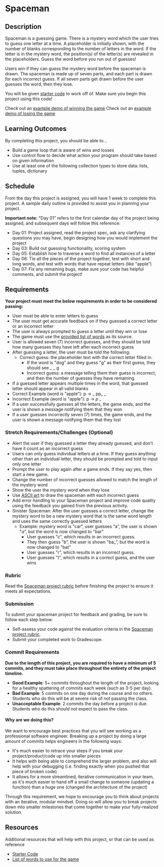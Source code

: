 # Spaceman

## Description

Spaceman is a guessing game. There is a mystery word which the user tries to guess one letter at a time. A placeholder is initially shown, with the number of blanks corresponding to the number of letters in the word. If the letter is in the mystery word, the position(s) of the letter(s) are revealed in the placeholders. Guess the word before you run out of guesses!

Users win if they can guess the mystery word before the spaceman is drawn. The spaceman is made up of seven parts, and each part is drawn for each incorrect guess. If all seven parts get drawn before the user guesses the word, then they lose.

You will be given [starter code](words.txt) to work off of. Make sure you begin this project using this code!

Check out an [example demo of winning the game](https://drive.google.com/file/d/1BkhVQoLoqaI4rb9OM8nP6Kb-UzxQfCwO/view?usp=sharing)
Check out an [example demo of losing the game](https://drive.google.com/file/d/1NkUsr-tVsLW8vBhuexZYb7ABwKftrEAY/view?usp=sharing)

## Learning Outcomes

By completing this project, you should be able to…

- Build a game loop that is aware of wins and losses
- Use control flow to decide what action your program should take based on given information
- Use at least one of the following collection types to store data: lists, tuples, dictionary

## Schedule

From the day this project is assigned, you will have 1 week to complete this project. A sample daily outline is provided to assist you in planning your project.

**Important note:** "Day 01” refers to the first calendar day of the project being assigned, and subsequent days will follow this reference:

- Day 01: Project assigned, read the project spec, ask any clarifying questions you may have, begin designing how you would implement the project
- Day 03: Build out guessing functionality, scoring system
- Day 05: Establish how to traverse a word to find all instances of a letter
- Day 06: Tie all the pieces of the project together, test with short and long words, and test with words that have repeat letters (like "apple”)
- Day 07: Fix any remaining bugs, make sure your code has helpful comments, and submit the project!

## Requirements

**Your project must meet the below requirements in order to be considered passing:**

- User must be able to enter letters to guess
- The user must get accurate feedback on if they guessed a correct letter or an incorrect letter
- The user is always prompted to guess a letter until they win or lose
- The game must use the [provided list of words](#resources) as its source.
- User is allowed seven (7) incorrect guesses, and they should be told how many guesses they have left after each incorrect guess
- After guessing a letter, the user must be told the following:
	- Correct guess: the placeholder text with the correct letter filled in.
		- If the word is "dog" and they guess "g" as their first guess, they should see _ _ g
		- Incorrect guess: a message telling them their guess is incorrect, and then the number of guesses they have remaining
- If a guessed letter appears multiple times in the word, that guessed letter should appear in all valid blanks
- Correct Example (word is "apple”): p → _ pp_ _
- Incorrect Example (word is "apple”): p → _p_ _
- If a user successfully guesses all the letters, the game ends, and the user is shown a message notifying them that they won
- If a user guesses incorrectly seven (7) times, the game ends, and the user is shown a message notifying them that they lost

### Stretch Requirements/Challenges (Optional)

- Alert the user if they guessed a letter they already guessed, and don’t have it count as an incorrect guess
- Users can only guess individual letters at a time. If they guess anything other than an individual letter, they should be prompted and told to input only one letter
- Prompt  the user to play again after a game ends. If they say yes, then start a new game.
- Change the number of incorrect guesses allowed to match the length of the mystery word
- Show the user the mystery word when they lose
- Use [ASCII art](https://en.wikipedia.org/wiki/ASCII_art) to draw the spaceman with each incorrect guess
- Add error handling to your Spaceman project and improve code quality using the feedback you gained from the previous activity.
- Sinister Spaceman: After the user guesses a correct letter, change the mystery word to be a new mystery word that is the same word length and uses the same correctly guessed letters
	- Example: mystery word is "car”, user guesses "a”, the user is shown "_a_”, but the word is now changed to "bar”
		- User guesses "c”, which results in an incorrect guess.
		- They then guess "b”, the user is shown "ba_”, but the word is now changed to "bat”
		- User guesses "r”, which results in an incorrect guess.
		- User guesses "t”, which results in a correct guess, and the user wins

### Rubric

Read the [Spaceman project rubric](#rubric) before finishing the project to ensure it meets all expectations.

### Submission

To submit your spaceman project for feedback and grading, be sure to follow each step below:


- Self-assess your code against the evaluation criteria in the [Spaceman project rubric](#rubric).
- Submit your completed work to Gradescope.
<!-- - Submit your rubric scores with the [Spaceman project submission form](#).
- Update your entire row of the course progress tracker after submitting the form -->

<!-- Refer to the assignment schedule in the course website or repo for the due date. Submissions will be accepted until midnight on the due date. Late submissions will not be graded. -->

### Commit Requirements

**Due to the length of this project, you are required to have a minimum of 5 commits, and they must take place throughout the entirety of the project timeline.**

- **Good Example**: 5+ commits throughout the length of the project, looking for a healthy spattering of commits each week (such as 3-5 per day).
- **Bad Example**: 5 commits on one day during the course and no others. Students who do this will be at severe risk of not passing the class.
- **Unacceptable Example**: 2 commits the day before a project is due. Students who do this should not expect to pass the class. 

#### Why are we doing this?

We want to encourage best practices that you will see working as a professional software engineer. Breaking up a project by doing a large amount of commits helps engineers in the following ways:

- It's much easier to retrace your steps if you break your project/product/code up into smaller pieces
- It helps with being able to comprehend the larger problem, and also will help with your debugging (i.e. finding exactly when you pushed that piece of broken code)
- It allows for a more streamlined, iterative communication in your team, as it's much easier to hand off a small change to someone (updating a function) than a huge one (changed the architecture of the project)

Through this requirement, we hope to encourage you to think about projects with an iterative, modular mindset. Doing so will allow you to break projects down into smaller milestones that come together to make your fully-realized solution.

## Resources

Additional resources that will help with this project, or that can be used as reference

- [Starter Code](spaceman.py)
- [List of words to use for the game](words.txt)